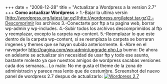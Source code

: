 +++
date = "2008-12-28"
title = "Actualizar a Wordpress a la version 2.7"
+++
 **Como actualizar Wordpress** > 1.-Bajar la ultima versin [http://wordpress.org/latest.tar.gz](http://wordpress.org/latest.tar.gz)2.-Descomprimir los archivos 3.-Conectarte por ftp a tu pagina web, borrar wp-admin y wp-includes. 4.-Subir todos los archivos descomprimidos al ftp y reemplazar, excepto la carpeta wp-content. 5.-Reemplazar lo que este dentro de la carpeta wp-content, si se reemplaza la carpeta se borraran imgenes y themes que se hayan subido anteriormente. 6.-Abre en el navegador http://pagina.com/wp-admin/upgrade.php.Lo bueno: De ahora en adelante se actualizar sin necesidad de usar ftp y todo ese asunto, bastante molesto ya que nuestros amigos de wordpress sacabas versiones cada dos semanas... Lo malo: No me gusta el theme de la zona de administracin y parece mas lento que de costumbre. Screenshot del nuevo panel de wordpress 2.7 despus de actualizarlo: [![Wordpress 2.7](http://diegomichel.org/wp-content/uploads/2008/12/screenshot6-300x176.png "Wordpress 2.7")](http://diegomichel.org/wp-content/uploads/2008/12/screenshot6.png)
